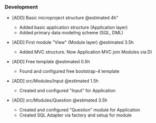 ### Development
    
* [ADD] Basic microproject structure @estimated 4h"
    - Added basic application structure (Application layer)
    - Added primary data modeling scheme (SQL, DML)
    
* [ADD] First module "View" (Module layer) @estimated 3.5h 
    - Added MVC structure. Now Application MVC join Modules via DI 
    
* [ADD] Free template @estimated 0.5h 
    - Found and configured free bootstrap-4 template    
        
* [ADD] src/Modules/Input @estimated 1.5h 
    - Created and configured "Input" for Application   
    
* [ADD] src/Modules/Question @estimated 3.5h 
    - Created and configured "Question" module for Application    
    - Created SQL Adapter via factory and setup for module
                